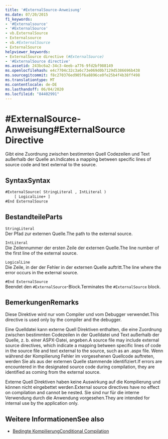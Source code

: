 ```yaml
---
title: '#ExternalSource-Anweisung'
ms.date: 07/20/2015
f1_keywords:
- '#Externalsource'
- '#ExternalSource'
- vb.ExternalSource
- Externalsource
- vb.#ExternalSource
- ExternalSource
helpviewer_keywords:
- ExternalSource directive (#ExternalSource)
- '#ExternalSource directive'
ms.assetid: 243bc6a2-34c3-4eeb-a776-9fd2bf988149
ms.openlocfilehash: e4c7704c32c3a6c73e069d0b7129d5386696b438
ms.sourcegitcommit: f8c270376ed905f6a8896ce0fe25b4f4b38ff498
ms.translationtype: MT
ms.contentlocale: de-DE
ms.lasthandoff: 06/04/2020
ms.locfileid: "84402991"
---
```

# <a name="externalsource-directive"></a><span data-ttu-id="84521-102">#ExternalSource-Anweisung</span><span class="sxs-lookup"><span data-stu-id="84521-102">#ExternalSource Directive</span></span>

<span data-ttu-id="84521-103">Gibt eine Zuordnung zwischen bestimmten Quell Codezeilen und Text außerhalb der Quelle an.</span><span class="sxs-lookup"><span data-stu-id="84521-103">Indicates a mapping between specific lines of source code and text external to the source.</span></span>  
  
## <a name="syntax"></a><span data-ttu-id="84521-104">Syntax</span><span class="sxs-lookup"><span data-stu-id="84521-104">Syntax</span></span>  
  
```vb  
#ExternalSource( StringLiteral , IntLiteral )  
    [ LogicalLine+ ]  
#End ExternalSource  
```  
  
## <a name="parts"></a><span data-ttu-id="84521-105">Bestandteile</span><span class="sxs-lookup"><span data-stu-id="84521-105">Parts</span></span>  

 `StringLiteral`  
 <span data-ttu-id="84521-106">Der Pfad zur externen Quelle.</span><span class="sxs-lookup"><span data-stu-id="84521-106">The path to the external source.</span></span>  
  
 `IntLiteral`  
 <span data-ttu-id="84521-107">Die Zeilennummer der ersten Zeile der externen Quelle.</span><span class="sxs-lookup"><span data-stu-id="84521-107">The line number of the first line of the external source.</span></span>  
  
 `LogicalLine`  
 <span data-ttu-id="84521-108">Die Zeile, in der der Fehler in der externen Quelle auftritt.</span><span class="sxs-lookup"><span data-stu-id="84521-108">The line where the error occurs in the external source.</span></span>  
  
 `#End ExternalSource`  
 <span data-ttu-id="84521-109">Beendet den `#ExternalSource`-Block.</span><span class="sxs-lookup"><span data-stu-id="84521-109">Terminates the `#ExternalSource` block.</span></span>  
  
## <a name="remarks"></a><span data-ttu-id="84521-110">Bemerkungen</span><span class="sxs-lookup"><span data-stu-id="84521-110">Remarks</span></span>  

 <span data-ttu-id="84521-111">Diese Direktive wird nur vom Compiler und vom Debugger verwendet.</span><span class="sxs-lookup"><span data-stu-id="84521-111">This directive is used only by the compiler and the debugger.</span></span>  
  
 <span data-ttu-id="84521-112">Eine Quelldatei kann externe Quell Direktiven enthalten, die eine Zuordnung zwischen bestimmten Codezeilen in der Quelldatei und Text außerhalb der Quelle, z. b. einer ASPX-Datei, angeben.</span><span class="sxs-lookup"><span data-stu-id="84521-112">A source file may include external source directives, which indicate a mapping between specific lines of code in the source file and text external to the source, such as an .aspx file.</span></span> <span data-ttu-id="84521-113">Wenn während der Kompilierung Fehler im vorgesehenen Quellcode auftreten, werden Sie als aus der externen Quelle stammende identifiziert.</span><span class="sxs-lookup"><span data-stu-id="84521-113">If errors are encountered in the designated source code during compilation, they are identified as coming from the external source.</span></span>  
  
 <span data-ttu-id="84521-114">Externe Quell Direktiven haben keine Auswirkung auf die Kompilierung und können nicht eingebettet werden.</span><span class="sxs-lookup"><span data-stu-id="84521-114">External source directives have no effect on compilation and cannot be nested.</span></span> <span data-ttu-id="84521-115">Sie sind nur für die interne Verwendung durch die Anwendung vorgesehen.</span><span class="sxs-lookup"><span data-stu-id="84521-115">They are intended for internal use by the application only.</span></span>  
  
## <a name="see-also"></a><span data-ttu-id="84521-116">Weitere Informationen</span><span class="sxs-lookup"><span data-stu-id="84521-116">See also</span></span>

- [<span data-ttu-id="84521-117">Bedingte Kompilierung</span><span class="sxs-lookup"><span data-stu-id="84521-117">Conditional Compilation</span></span>](../../programming-guide/program-structure/conditional-compilation.md)
